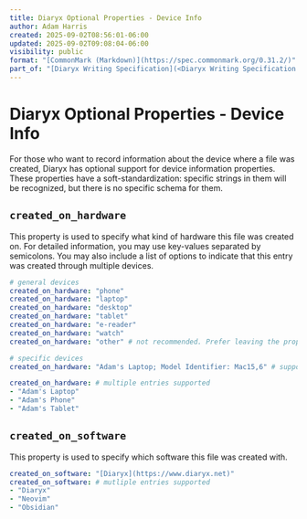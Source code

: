 ```yaml
---
title: Diaryx Optional Properties - Device Info
author: Adam Harris
created: 2025-09-02T08:56:01-06:00
updated: 2025-09-02T09:08:04-06:00
visibility: public
format: "[CommonMark (Markdown)](https://spec.commonmark.org/0.31.2/)"
part_of: "[Diaryx Writing Specification](<Diaryx Writing Specification.md>)"
---
```


# Diaryx Optional Properties - Device Info

For those who want to record information about the device where a file was created, Diaryx has optional support for device information properties. These properties have a soft-standardization: specific strings in them will be recognized, but there is no specific schema for them.

## `created_on_hardware`

This property is used to specify what kind of hardware this file was created on. For detailed information, you may use key-values separated by semicolons. You may also include a list of options to indicate that this entry was created through multiple devices.
```yaml
# general devices
created_on_hardware: "phone"
created_on_hardware: "laptop"
created_on_hardware: "desktop"
created_on_hardware: "tablet"
created_on_hardware: "e-reader"
created_on_hardware: "watch"
created_on_hardware: "other" # not recommended. Prefer leaving the property out entirely

# specific devices
created_on_hardware: "Adam's Laptop; Model Identifier: Mac15,6" # supported; "laptop" will be identified

created_on_hardware: # multiple entries supported
- "Adam's Laptop"
- "Adam's Phone"
- "Adam's Tablet"
```

## `created_on_software`

This property is used to specify which software this file was created with.

```yaml
created_on_software: "[Diaryx](https://www.diaryx.net)"
created_on_software: # mutliple entries supported
- "Diaryx"
- "Neovim"
- "Obsidian"
```